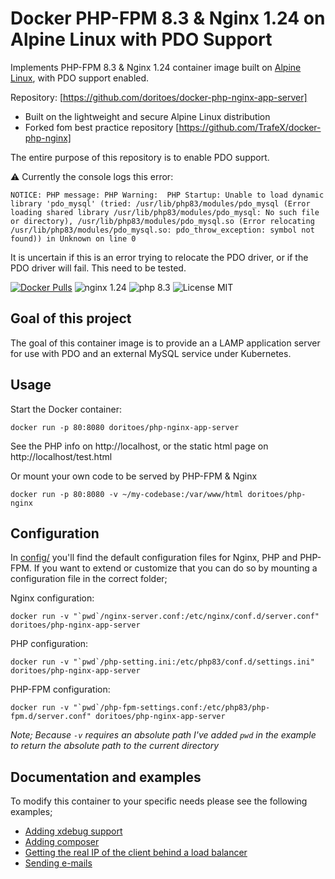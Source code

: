 # Docker PHP-FPM 8.3 & Nginx 1.24 on Alpine Linux with PDO Support
Implements PHP-FPM 8.3 & Nginx 1.24 container image built on [Alpine Linux](https://www.alpinelinux.org/), with PDO support enabled.

Repository: [https://github.com/doritoes/docker-php-nginx-app-server]
* Built on the lightweight and secure Alpine Linux distribution
* Forked fom best practice repository [https://github.com/TrafeX/docker-php-nginx]

The entire purpose of this repository is to enable PDO support.

⚠️ Currently the console logs this error:
~~~
NOTICE: PHP message: PHP Warning:  PHP Startup: Unable to load dynamic library 'pdo_mysql' (tried: /usr/lib/php83/modules/pdo_mysql (Error loading shared library /usr/lib/php83/modules/pdo_mysql: No such file or directory), /usr/lib/php83/modules/pdo_mysql.so (Error relocating /usr/lib/php83/modules/pdo_mysql.so: pdo_throw_exception: symbol not found)) in Unknown on line 0
~~~

It is uncertain if this is an error trying to relocate the PDO driver, or if the PDO driver will fail. This need to be tested.

[![Docker Pulls](https://img.shields.io/docker/pulls/doritoes/php-nginx-app-server.svg)](https://hub.docker.com/r/doritoes/php-nginx-app-server/)
![nginx 1.24](https://img.shields.io/badge/nginx-1.24-brightgreen.svg)
![php 8.3](https://img.shields.io/badge/php-8.3-brightgreen.svg)
![License MIT](https://img.shields.io/badge/license-MIT-blue.svg)

## Goal of this project
The goal of this container image is to provide an a LAMP application server for use with PDO and an external MySQL service under Kubernetes.

## Usage
Start the Docker container:

    docker run -p 80:8080 doritoes/php-nginx-app-server

See the PHP info on http://localhost, or the static html page on http://localhost/test.html

Or mount your own code to be served by PHP-FPM & Nginx

    docker run -p 80:8080 -v ~/my-codebase:/var/www/html doritoes/php-nginx

## Configuration
In [config/](config/) you'll find the default configuration files for Nginx, PHP and PHP-FPM.
If you want to extend or customize that you can do so by mounting a configuration file in the correct folder;

Nginx configuration:

    docker run -v "`pwd`/nginx-server.conf:/etc/nginx/conf.d/server.conf" doritoes/php-nginx-app-server

PHP configuration:

    docker run -v "`pwd`/php-setting.ini:/etc/php83/conf.d/settings.ini" doritoes/php-nginx-app-server

PHP-FPM configuration:

    docker run -v "`pwd`/php-fpm-settings.conf:/etc/php83/php-fpm.d/server.conf" doritoes/php-nginx-app-server

_Note; Because `-v` requires an absolute path I've added `pwd` in the example to return the absolute path to the current directory_

## Documentation and examples
To modify this container to your specific needs please see the following examples;
* [Adding xdebug support](https://github.com/TrafeX/docker-php-nginx/blob/master/docs/xdebug-support.md)
* [Adding composer](https://github.com/TrafeX/docker-php-nginx/blob/master/docs/composer-support.md)
* [Getting the real IP of the client behind a load balancer](https://github.com/TrafeX/docker-php-nginx/blob/master/docs/real-ip-behind-loadbalancer.md)
* [Sending e-mails](https://github.com/TrafeX/docker-php-nginx/blob/master/docs/sending-emails.md)
